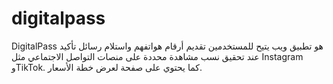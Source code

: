 # digitalpass
DigitalPass هو تطبيق ويب يتيح للمستخدمين تقديم أرقام هواتفهم واستلام رسائل تأكيد عند تحقيق نسب مشاهدة محددة على منصات التواصل الاجتماعي مثل Instagram وTikTok. كما يحتوي على صفحة لعرض خطة الأسعار.
